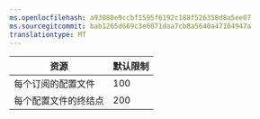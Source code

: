 ```yaml
---
ms.openlocfilehash: a93080e9ccbf1595f6192c188f526358d8a5ee07
ms.sourcegitcommit: bab1265d669c3e6871daa7cb8a5640a47104947a
translationtype: MT
---
```

资源| 默认限制
---|---
每个订阅的配置文件 | 100
每个配置文件的终结点| 200
